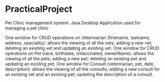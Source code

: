 # PracticalProject

Pet Clinic management system: Java Desktop Application used for managing a pet clinic

One window for CRUD operations on Veterinarian (firstname, lastname, address, speciality): allows the viewing of all the vets;
adding a new vet; deleting an existing vet and updating an existing vet.
One window for CRUD operations on Pet (race, birthdate, isVaccinated, ownerName): allows the viewing of all the pets;
adding a new pet; deleting an existing pet and updating an existing pet.
One window for Consult (veterinarian, pet, date, description): allows the viewing of all the consults;
adding a new consult for an existing vet and an existing pet; updating the description of a consult.
